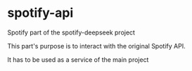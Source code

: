 # spotify-api
 
Spotify part of the spotify-deepseek project


This part's purpose is to interact with the original Spotify API.

It has to be used as a service of the main project